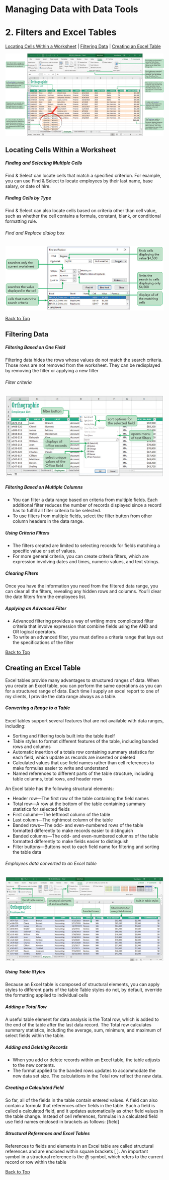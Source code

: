 # Managing Data with Data Tools
[](#top)
# 2. Filters and Excel Tables 
[Locating Cells Within a Worksheet](#locating-cells-within-a-worksheet) | [Filtering Data](#filtering-data) | [Creating an Excel Table](#creating-an-excel-table)

![Session 6-2 Visual Overview](../images/modules/M06/Session%206-2.png)  

## [](#locating-cells-within-a-worksheet)Locating Cells Within a Worksheet

##### Finding and Selecting Multiple Cells
Find & Select can locate cells that match a specified criterion. For example, you can use Find & Select to locate employees by their last name, base salary, or date of hire.

##### Finding Cells by Type
Find & Select can also locate cells based on criteria other than cell value, such as whether the cell contains a formula, constant, blank, or conditional formatting rule.

###### Find and Replace dialog box
![Figure 6-15 Find and Replace dialog box](../images/modules/M06/Figure%206-15.png)

[Back to Top](#top)

## [](#filtering-data)[](#filtering-data)Filtering Data

##### Filtering Based on One Field
Filtering data hides the rows whose values do not match the search criteria. Those rows are not removed from the worksheet. They can be redisplayed by removing the filter or applying a new filter

###### Filter criteria
![Figure 6-17 Filter criteria](../images/modules/M06/Figure%206-17.png)

##### Filtering Based on Multiple Columns
*   You can filter a data range based on criteria from multiple fields. Each additional filter reduces the number of records displayed since a record has to fulfill all filter criteria to be selected.
*   To use filters from multiple fields, select the filter button from other column headers in the data range.

##### Using Criteria Filters
*   The filters created are limited to selecting records for fields matching a specific value or set of values.
*   For more general criteria, you can create criteria filters, which are expression involving dates and times, numeric values, and text strings.

##### Clearing Filters
Once you have the information you need from the filtered data range, you can clear all the filters, revealing any hidden rows and columns. You’ll clear the date filters from the employees list.

##### Applying an Advanced Filter
*   Advanced filtering provides a way of writing more complicated filter criteria that involve expression that combine fields using the AND and OR logical operators.
*   To write an advanced filter, you must define a criteria range that lays out the specifications of the filter

[Back to Top](#top)

## [](#creating-an-excel-table)Creating an Excel Table
Excel tables provide many advantages to structured ranges of data. When you create an Excel table, you can perform the same operations as you can for a structured range of data. Each time I supply an excel report to one of my clients, I provide the data range always as a table. 

##### Converting a Range to a Table
Excel tables support several features that are not available with data ranges, including:

*   Sorting and filtering tools built into the table itself
*   Table styles to format different features of the table, including banded rows and columns
*   Automatic insertion of a totals row containing summary statistics for each field, which update as records are inserted or deleted
*   Calculated values that use field names rather than cell references to make formulas easier to write and understand
*   Named references to different parts of the table structure, including table columns, total rows, and header rows

An Excel table has the following structural elements:
*   Header row—The first row of the table containing the field names
*   Total row—A row at the bottom of the table containing summary statistics for selected fields
*   First column—The leftmost column of the table
*   Last column—The rightmost column of the table
*   Banded rows—The odd- and even-numbered rows of the table formatted differently to make records easier to distinguish
*   Banded columns—The odd- and even-numbered columns of the table formatted differently to make fields easier to distinguish
*   Filter buttons—Buttons next to each field name for filtering and sorting the table data

###### Employees data converted to an Excel table
![Figure 6-27 Employees data converted to an Excel table](../images/modules/M06/Figure%206-27.png)

##### Using Table Styles
Because an Excel table is composed of structural elements, you can apply styles to different parts of the table Table styles do not, by default, override the formatting applied to individual cells

##### Adding a Total Row
A useful table element for data analysis is the Total row, which is added to the end of the table after the last data record. The Total row calculates summary statistics, including the average, sum, minimum, and maximum of select fields within the table.

##### Adding and Deleting Records
*   When you add or delete records within an Excel table, the table adjusts to the new contents.
*   The format applied to the banded rows updates to accommodate the new data set size. The calculations in the Total row reflect the new data.

##### Creating a Calculated Field
So far, all of the fields in the table contain entered values. A field can also contain a formula that references other fields in the table. Such a field is called a calculated field, and it updates automatically as other field values in the table change. Instead of cell references, formulas in a calculated field use field names enclosed in brackets as follows: [field]

##### Structural References and Excel Tables
References to fields and elements in an Excel table are called structural references and are enclosed within square brackets [ ]. An important symbol in a structural reference is the @ symbol, which refers to the current record or row within the table

[Back to Top](#top)
